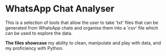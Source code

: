 # WhatsApp Chat Analyser

This is a selection of tools that allow the user to take 'txt' files that can be generated from WhatsApp chats and organise them into a 'csv' file which can be used to explore the data.

**The files showcase** my ability to clean, manipulate and play with data, and my proficiency with Python.
